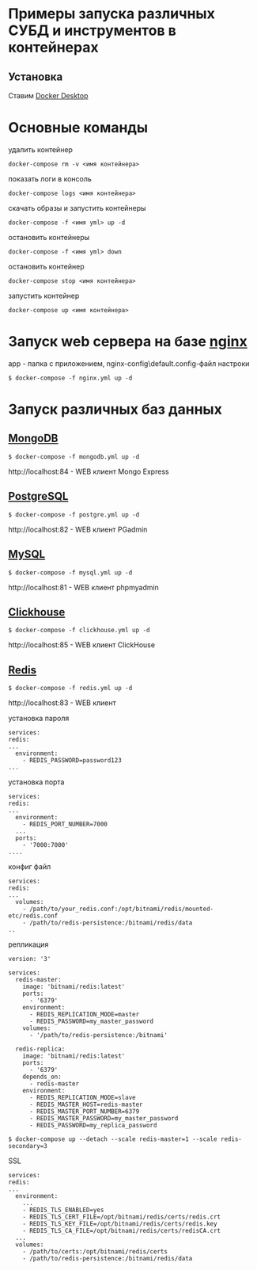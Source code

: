 # Примеры запуска различных СУБД и инструментов в контейнерах

## Установка

Ставим [Docker Desktop](https://www.docker.com/products/docker-desktop/)


# Основные команды
удалить контейнер
```
docker-compose rm -v <имя контейнера>
```
показать логи в консоль
```
docker-compose logs <имя контейнера>
```
скачать образы и запустить контейнеры
```
docker-compose -f <имя yml> up -d
```
остановить контейнеры
```
docker-compose -f <имя yml> down
```
остановить контейнер
```
docker-compose stop <имя контейнера>
```
запустить контейнер
```
docker-compose up <имя контейнера>
```

# Запуск web сервера на базе [nginx](https://nginx.org/ru/)
app - папка с приложением, nginx-config\default.config-файл настроки
```
$ docker-compose -f nginx.yml up -d
```

# Запуск различных баз данных
## [MongoDB](https://www.mongodb.com/)
```
$ docker-compose -f mongodb.yml up -d
```
http://localhost:84 - WEB клиент Mongo Express

## [PostgreSQL](https://www.postgresql.org/)
```
$ docker-compose -f postgre.yml up -d
```
http://localhost:82 - WEB клиент PGadmin

## [MySQL](https://www.postgresql.org/)
```
$ docker-compose -f mysql.yml up -d
```
http://localhost:81 - WEB клиент phpmyadmin


## [Clickhouse](https://clickhouse.com) 
```
$ docker-compose -f clickhouse.yml up -d
```
http://localhost:85 - WEB клиент ClickHouse

## [Redis](https://redis.io/)
```
$ docker-compose -f redis.yml up -d
```

http://localhost:83 - WEB клиент


установка пароля
```
services:
redis:
...
  environment:
    - REDIS_PASSWORD=password123
...
```
установка порта
```
services:
redis:
...
  environment:
    - REDIS_PORT_NUMBER=7000
  ...
  ports:
    - '7000:7000'
....
```
конфиг файл
```
services:
redis:
...
  volumes:
    - /path/to/your_redis.conf:/opt/bitnami/redis/mounted-etc/redis.conf
    - /path/to/redis-persistence:/bitnami/redis/data
..
```
репликация
```
version: '3'

services:
  redis-master:
    image: 'bitnami/redis:latest'
    ports:
      - '6379'
    environment:
      - REDIS_REPLICATION_MODE=master
      - REDIS_PASSWORD=my_master_password
    volumes:
      - '/path/to/redis-persistence:/bitnami'

  redis-replica:
    image: 'bitnami/redis:latest'
    ports:
      - '6379'
    depends_on:
      - redis-master
    environment:
      - REDIS_REPLICATION_MODE=slave
      - REDIS_MASTER_HOST=redis-master
      - REDIS_MASTER_PORT_NUMBER=6379
      - REDIS_MASTER_PASSWORD=my_master_password
      - REDIS_PASSWORD=my_replica_password
```

```
$ docker-compose up --detach --scale redis-master=1 --scale redis-secondary=3
```

SSL
```
services:
redis:
...
  environment:
    ...
    - REDIS_TLS_ENABLED=yes
    - REDIS_TLS_CERT_FILE=/opt/bitnami/redis/certs/redis.crt
    - REDIS_TLS_KEY_FILE=/opt/bitnami/redis/certs/redis.key
    - REDIS_TLS_CA_FILE=/opt/bitnami/redis/certs/redisCA.crt
  ...
  volumes:
    - /path/to/certs:/opt/bitnami/redis/certs
    - /path/to/redis-persistence:/bitnami/redis/data
```
